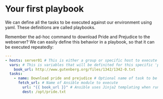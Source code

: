 # Your first playbook

We can define all the tasks to be executed against our environment using yaml.
These definitions are called playbooks.

Remember the ad-hoc command to download Pride and Prejudice to the webserver?
We can easily define this behavior in a playbook, so that it can be executed
repeatedly:

```yaml
---
- hosts: server01 # This is either a group or specific host to execute tasks on
  vars: # This is variables that will be definited for this specific 'play'
    book_url: http://www.gutenberg.org/files/1342/1342-0.txt
  tasks:
    - name: Download pride and prejudice # Optional name of task to be executed
      fetch_url: # Name of Ansible module to execute
        url: "{{ book_url }}" # Ansible uses Jinja2 templating when running playbooks
        dest: /opt/pride.txt
```
